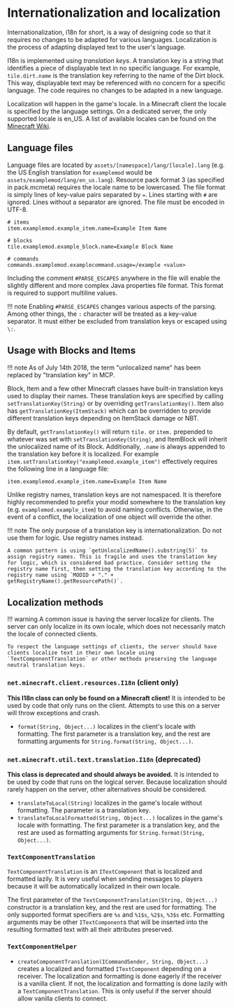 Internationalization and localization
=====================================

Internationalization, i18n for short, is a way of designing code so that it requires no changes to be adapted for various languages. Localization is the process of adapting displayed text to the user's language.

I18n is implemented using _translation keys_. A translation key is a string that identifies a piece of displayable text in no specific language. For example, `tile.dirt.name` is the translation key referring to the name of the Dirt block. This way, displayable text may be referenced with no concern for a specific language. The code requires no changes to be adapted in a new language.

Localization will happen in the game's locale. In a Minecraft client the locale is specified by the language settings. On a dedicated server, the only supported locale is en_US. A list of available locales can be found on the [Minecraft Wiki](https://minecraft.gamepedia.com/Language#Available_languages).

Language files
--------------

Language files are located by `assets/[namespace]/lang/[locale].lang` (e.g. the US English translation for `examplemod` would be `assets/examplemod/lang/en_us.lang`). Resource pack format 3 (as specified in pack.mcmeta) requires the locale name to be lowercased. The file format is simply lines of key-value pairs separated by `=`. Lines starting with `#` are ignored. Lines without a separator are ignored. The file must be encoded in UTF-8.

```properties
# items
item.examplemod.example_item.name=Example Item Name

# blocks
tile.examplemod.example_block.name=Example Block Name

# commands
commands.examplemod.examplecommand.usage=/example <value>
```

Including the comment `#PARSE_ESCAPES` anywhere in the file will enable the slightly different and more complex Java properties file format. This format is required to support multiline values.

!!! note
    Enabling `#PARSE_ESCAPES` changes various aspects of the parsing. Among other things, the `:` character will be treated as a key-value separator. It must either be excluded from translation keys or escaped using `\:`.

Usage with Blocks and Items
---------------------------

!!! note
    As of July 14th 2018, the term "unlocalized name" has been replaced by "translation key" in MCP.

Block, Item and a few other Minecraft classes have built-in translation keys used to display their names. These translation keys are specified by calling `setTranslationKey(String)` or by overriding `getTranslationKey()`. Item also has `getTranslationKey(ItemStack)` which can be overridden to provide different translation keys depending on ItemStack damage or NBT.

By default, `getTranslationKey()` will return `tile.` or `item.` prepended to whatever was set with `setTranslationKey(String)`, and ItemBlock will inherit the unlocalized name of its Block. Additionally, `.name` is always appended to the translation key before it is localized. For example `item.setTranslationKey("examplemod.example_item")` effectively requires the following line in a language file:

```properties
item.examplemod.example_item.name=Example Item Name
```

Unlike registry names, translation keys are not namespaced. It is therefore highly recommended to prefix your modid somewhere to the translation key (e.g. `examplemod.example_item`) to avoid naming conflicts. Otherwise, in the event of a conflict, the localization of one object will override the other.

!!! note
    The only purpose of a translation key is internationalization. Do not use them for logic. Use registry names instead.

    A common pattern is using `getUnlocalizedName().substring(5)` to assign registry names. This is fragile and uses the translation key for logic, which is considered bad practice. Consider setting the registry name first, then setting the translation key according to the registry name using `MODID + "." + getRegistryName().getResourcePath()`.

Localization methods
--------------------

!!! warning
    A common issue is having the server localize for clients. The server can only localize in its own locale, which does not necessarily match the locale of connected clients.

    To respect the language settings of clients, the server should have clients localize text in their own locale using `TextComponentTranslation` or other methods preserving the language neutral translation keys.

### `net.minecraft.client.resources.I18n` (client only)

**This I18n class can only be found on a Minecraft client!** It is intended to be used by code that only runs on the client. Attempts to use this on a server will throw exceptions and crash.

- `format(String, Object...)` localizes in the client's locale with formatting. The first parameter is a translation key, and the rest are formatting arguments for `String.format(String, Object...)`.

### `net.minecraft.util.text.translation.I18n` (deprecated)

**This class is deprecated and should always be avoided.** It is intended to be used by code that runs on the logical server. Because localization should rarely happen on the server, other alternatives should be considered.

- `translateToLocal(String)` localizes in the game's locale without formatting. The parameter is a translation key.
- `translateToLocalFormatted(String, Object...)` localizes in the game's locale with formatting. The first parameter is a translation key, and the rest are used as formatting arguments for `String.format(String, Object...)`.

### `TextComponentTranslation`

`TextComponentTranslation` is an `ITextComponent` that is localized and formatted lazily. It is very useful when sending messages to players because it will be automatically localized in their own locale.

The first parameter of the `TextComponentTranslation(String, Object...)` constructor is a translation key, and the rest are used for formatting. The only supported format specifiers are `%s` and `%1$s`, `%2$s`, `%3$s` etc. Formatting arguments may be other `ITextComponent`s that will be inserted into the resulting formatted text with all their attributes preserved.

### `TextComponentHelper`

- `createComponentTranslation(ICommandSender, String, Object...)` creates a localized and formatted `ITextComponent` depending on a receiver. The localization and formatting is done eagerly if the receiver is a vanilla client. If not, the localization and formatting is done lazily with a `TextComponentTranslation`. This is only useful if the server should allow vanilla clients to connect.
